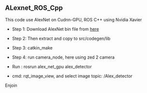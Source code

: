 ## ALexnet_ROS_Cpp
This code use AlexNet on Cudnn-GPU, ROS C++ using Nvidia Xavier

+ Step 1: Download AlexNet bin file from [here](https://www.mediafire.com/file/x2qw5q7ldu0z573/lib.zip/file)
+ Step 2: Then extract and copy to src/codegen/lib

+ Step 3: catkin_make
+ Step 4: run camera_node, here using zed 2 camera
+ Run : rosrun alex_net_gpu alex_detector
+ cmd: rqt_image_view, and select image topic: /Alex_detector

Enjoin